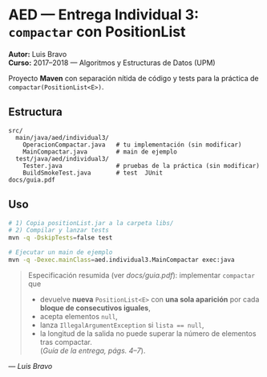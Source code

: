 # AED — Entrega Individual 3: `compactar` con PositionList
**Autor:** Luis Bravo  
**Curso:** 2017–2018 — Algoritmos y Estructuras de Datos (UPM)

Proyecto **Maven** con separación nítida de código y tests para la práctica de `compactar(PositionList<E>)`.

## Estructura
```
src/
  main/java/aed/individual3/
    OperacionCompactar.java   # tu implementación (sin modificar)
    MainCompactar.java        # main de ejemplo
  test/java/aed/individual3/
    Tester.java               # pruebas de la práctica (sin modificar)
    BuildSmokeTest.java       # test  JUnit
docs/guia.pdf                
```

## Uso
```bash
# 1) Copia positionList.jar a la carpeta libs/
# 2) Compilar y lanzar tests
mvn -q -DskipTests=false test

# Ejecutar un main de ejemplo
mvn -q -Dexec.mainClass=aed.individual3.MainCompactar exec:java
```

> Especificación resumida (ver *docs/guia.pdf*): implementar `compactar` que
> - devuelve **nueva** `PositionList<E>` con **una sola aparición** por cada **bloque de consecutivos iguales**,
> - acepta elementos `null`,
> - lanza `IllegalArgumentException` si `lista == null`,
> - la longitud de la salida no puede superar la número de elementos tras compactar.  
> (*Guía de la entrega, págs. 4–7*).

— *Luis Bravo*
